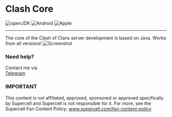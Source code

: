 # Clash Core
![openJDK](https://img.shields.io/badge/java-%23ED8B00.svg?style=for-the-badge&logo=openjdk&logoColor=white) ![Android](https://img.shields.io/badge/Android-3DDC83?style=for-the-badge&logo=android&logoColor=white) ![Apple]()
___
The core of the Clash of Clans server development is based on Java. Works from all versions!
![Screenshot](https://i.imgur.com/CXqsMPg.png) 

### Need help?
Contact me via  
[Telegram](https://t.me/MEMozki)

### IMPORTANT
This content is not affiliated, approved, sponsored or approved specifically by Supercell and Supercell is not responsible for it. For more, see the Supercell Fan Content Policy: www.supercell.com/fan-content-policy
